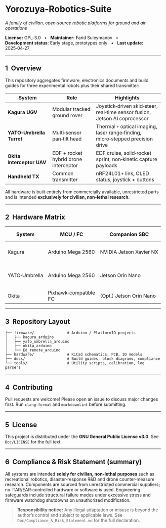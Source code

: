 # Yorozuya-Robotics-Suite
*A family of civilian, open‑source robotic platforms for ground and air operations*

**License:** GPL‑3.0   •   **Maintainer:** Farid Suleymanov   •   **Development status:** Early stage, prototypes only   •   **Last update:** 2025‑04‑27

---

## 1  Overview
This repository aggregates firmware, electronics documents and build guides for three experimental robots plus their shared transmitter:

| System | Role | Highlights |
|--------|------|-----------|
| **Kagura UGV** | Modular tracked ground rover | Joystick‑driven skid‑steer, real‑time sensor fusion, Jetson AI coprocessor |
| **YATO‑Umbrella Turret** | Multi‑sensor pan‑tilt head | Thermal + optical imaging, laser range‑finding, micro‑stepped precision drive |
| **Okita Interceptor UAV** | EDF + rocket hybrid drone interceptor | EDF cruise, solid‑rocket sprint, non‑kinetic capture payloads |
| **Handheld TX** | Common transmitter | nRF24L01+ link, OLED status, joystick + buttons |

All hardware is built entirely from commercially available, unrestricted parts and is intended **exclusively for civilian, non‑lethal research**.

---

## 2  Hardware Matrix
| System | MCU / FC | Companion SBC | Propulsion / Actuation | Core Sensors | Primary Radio |
|--------|----------|---------------|------------------------|--------------|---------------|
| Kagura | Arduino Mega 2560 | NVIDIA Jetson Xavier NX | Dual DC motors via Cytron MD30C | MPU‑6050, GPS, dual encoders, HMC5883L | nRF24L01+ |
| YATO‑Umbrella | Arduino Mega 2560 | Jetson Orin Nano | 2‑axis steppers (DM542, DM860H) + dual servos | FLIR Lepton, RPi HQ‑Cam, laser rangefinder, dual MPU‑6050 | nRF24L01+ |
| Okita | Pixhawk‑compatible FC | (Opt.) Jetson Orin Nano | Twin 90 mm EDF + solid rocket booster | Dual IMU, ADS‑B receiver | 900 MHz SiK |

---

## 3  Repository Layout
```
├── firmware/               # Arduino / PlatformIO projects
│   ├── kagura_arduino
│   ├── yato_umbrella_arduino
│   ├── okita_arduino
│   └── Ed_remote_arduino
├── hardware/               # KiCad schematics, PCB, 3D models
├── docs/                   # Build guides, block diagrams, compliance
└── tools/                  # Utility scripts, calibration, log parsers
```

---

## 4  Contributing
Pull requests are welcome! Please open an issue to discuss major changes first. Run `clang-format` and `markdownlint` before submitting.

---

## 5  License
This project is distributed under the **GNU General Public License v3.0**. See `Doc/LICENSE` for the full text.

---

## 6  Compliance & Risk Statement (summary)
All systems are intended **solely for civilian, non‑lethal purposes** such as recreational robotics, disaster‑response R&D and drone counter‑measure research. Components are sourced from unrestricted commercial suppliers; no ITAR/EAR‑controlled hardware or software is used. Engineering safeguards include structural failure modes under excessive stress and firmware watchdog shutdowns on unauthorized modification.

> **Responsibility notice:** Any illegal adaptation or misuse is beyond the author’s control and subject to applicable laws. See `Doc/Compliance_&_Risk_Statement.md` for the full declaration.

